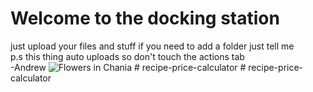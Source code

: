 <h1>Welcome to the docking station </h1> 
<p1> just upload your files and stuff if you need to add a folder just tell me</p1> 
<br> <p1> p.s this thing auto uploads so don't touch the actions tab </p1> </br> 
<p1> -Andrew </p1>  
<img src="https://cdn.vox-cdn.com/uploads/chorus_asset/file/655232/tumblr_mg8kk55qAV1qc2jhfo1_500.0.gif" alt="Flowers in Chania">
# recipe-price-calculator
# recipe-price-calculator
